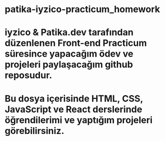 # patika-iyzico-practicum_homework

# iyzico &  Patika.dev tarafından düzenlenen Front-end Practicum süresince yapacağım ödev ve projeleri paylaşacağım github reposudur. 
# Bu dosya içerisinde HTML, CSS, JavaScript ve React derslerinde öğrendilerimi ve yaptığım projeleri görebilirsiniz.
